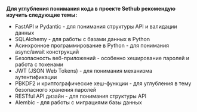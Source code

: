 **Для углубления понимания кода в проекте Sethub рекомендую изучить следующие темы:**

- FastAPI и Pydantic - для понимания структуры API и валидации данных
- SQLAlchemy - для работы с базами данных в Python
- Асинхронное программирование в Python - для понимания async/await конструкций
- Безопасность веб-приложений - особенно хеширование паролей и работа с токенами
- JWT (JSON Web Tokens) - для понимания механизма аутентификации
- PBKDF2 и криптографические хеш-функции - для углубления в тему безопасного хранения паролей
- RESTful API дизайн - для понимания структуры API
- Alembic - для работы с миграциями базы данных